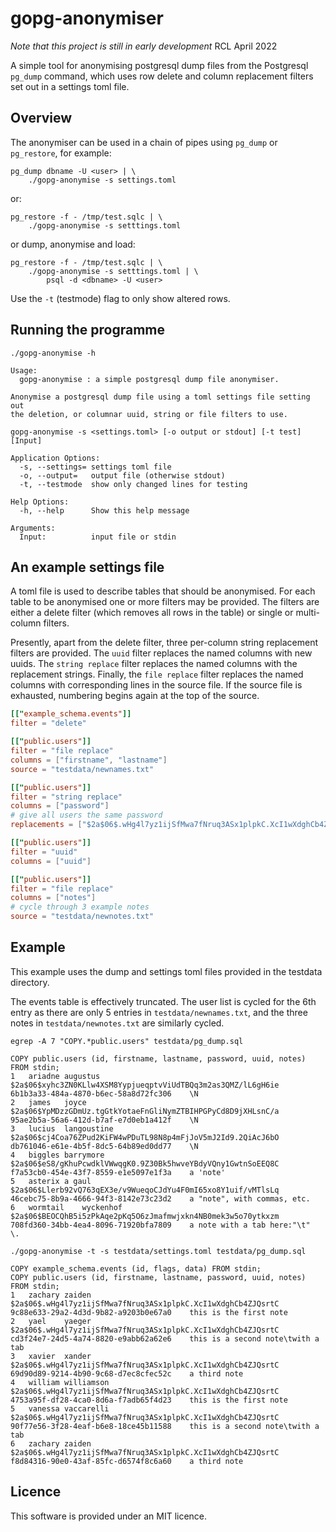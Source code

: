 # gopg-anonymiser

_Note that this project is still in early development_ RCL April 2022

A simple tool for anonymising postgresql dump files from the Postgresql
`pg_dump` command, which uses row delete and column replacement filters
set out in a settings toml file.

## Overview

The anonymiser can be used in a chain of pipes using `pg_dump` or
`pg_restore`, for example:

    pg_dump dbname -U <user> | \
        ./gopg-anonymise -s settings.toml

or:

    pg_restore -f - /tmp/test.sqlc | \
        ./gopg-anonymise -s setttings.toml

or dump, anonymise and load:

    pg_restore -f - /tmp/test.sqlc | \
        ./gopg-anonymise -s setttings.toml | \
            psql -d <dbname> -U <user>

Use the `-t` (testmode) flag to only show altered rows.

## Running the programme

	./gopg-anonymise -h

	Usage:
	  gopg-anonymise : a simple postgresql dump file anonymiser.

	Anonymise a postgresql dump file using a toml settings file setting out
	the deletion, or columnar uuid, string or file filters to use.

	gopg-anonymise -s <settings.toml> [-o output or stdout] [-t test] [Input]

	Application Options:
	  -s, --settings= settings toml file
	  -o, --output=   output file (otherwise stdout)
	  -t, --testmode  show only changed lines for testing

	Help Options:
	  -h, --help      Show this help message

	Arguments:
	  Input:          input file or stdin

## An example settings file

A toml file is used to describe tables that should be anonymised. For
each table to be anonymised one or more filters may be provided. The
filters are either a delete filter (which removes all rows in the table)
or single or multi-column filters.

Presently, apart from the delete filter, three per-column string
replacement filters are provided. The `uuid` filter replaces the named
columns with new uuids. The `string replace` filter replaces the named
columns with the replacement strings. Finally, the `file replace` filter
replaces the named columns with corresponding lines in the source file.
If the source file is exhausted, numbering begins again at the top of
the source.

```toml
[["example_schema.events"]]
filter = "delete"

[["public.users"]]
filter = "file replace"
columns = ["firstname", "lastname"]
source = "testdata/newnames.txt"

[["public.users"]]
filter = "string replace"
columns = ["password"]
# give all users the same password
replacements = ["$2a$06$.wHg4l7yz1ijSfMwa7fNruq3ASx1plpkC.XcI1wXdghCb4ZJQsrtC"]

[["public.users"]]
filter = "uuid"
columns = ["uuid"]

[["public.users"]]
filter = "file replace"
columns = ["notes"]
# cycle through 3 example notes
source = "testdata/newnotes.txt"
```

## Example

This example uses the dump and settings toml files provided in the testdata directory.

The events table is effectively truncated. The user list is cycled for
the 6th entry as there are only 5 entries in `testdata/newnames.txt`,
and the three notes in `testdata/newnotes.txt` are similarly cycled.

```
egrep -A 7 "COPY.*public.users" testdata/pg_dump.sql

COPY public.users (id, firstname, lastname, password, uuid, notes) FROM stdin;
1	ariadne	augustus	$2a$06$xyhc3ZN0KLlw4XSM8YypjueqptvViUdTBQq3m2as3QMZ/lL6gH6ie	6b1b3a33-484a-4870-b6ec-58a8d72fc306	\N
2	james	joyce	$2a$06$YpMDzzGDmUz.tgGtkYotaeFnGliNymZTBIHPGPyCd8D9jXHLsnC/a	95ae2b5a-56a6-412d-b7af-e7d0eb1a412f	\N
3	lucius	langoustine	$2a$06$cj4Coa76ZPud2KiFW4wPDuTL98N8p4mFjJoV5mJ2Id9.2QiAcJ6bO	db761046-e61e-4b5f-8dc5-64b89ed0dd77	\N
4	biggles	barrymore	$2a$06$eS8/gKhuPcwdklVWwqgK0.9Z30Bk5hwveYBdyVQny1GwtnSoEEQ8C	f7a53cb0-454e-43f7-8559-e1e5097e1f3a	a 'note'
5	asterix	a gaul	$2a$06$Llerb92vQ763qEX3e/v9WueqoCJdYu4F0mI65xo8Y1uif/vMTlsLq	46cebc75-8b9a-4666-94f3-8142e73c23d2	a "note", with commas, etc.
6	wormtail	wyckenhof	$2a$06$BEOCQhB5i5zPkAqe2pKq5O6zJmafmwjxkn4NB0mek3w5o70ytkxzm	708fd360-34bb-4ea4-8096-71920bfa7809	a note with a tab here:"\t"
\.

./gopg-anonymise -t -s testdata/settings.toml testdata/pg_dump.sql

COPY example_schema.events (id, flags, data) FROM stdin;
COPY public.users (id, firstname, lastname, password, uuid, notes) FROM stdin;
1	zachary	zaiden	$2a$06$.wHg4l7yz1ijSfMwa7fNruq3ASx1plpkC.XcI1wXdghCb4ZJQsrtC	9c88e633-29a2-4d3d-9b82-a9203b0e67a0	this is the first note
2	yael	yaeger	$2a$06$.wHg4l7yz1ijSfMwa7fNruq3ASx1plpkC.XcI1wXdghCb4ZJQsrtC	cd3f24e7-24d5-4a74-8820-e9abb62a62e6	this is a second note\twith a tab
3	xavier	xander	$2a$06$.wHg4l7yz1ijSfMwa7fNruq3ASx1plpkC.XcI1wXdghCb4ZJQsrtC	69d90d89-9214-4b90-9c68-d7ec8cfec52c	a third note
4	william	williamson	$2a$06$.wHg4l7yz1ijSfMwa7fNruq3ASx1plpkC.XcI1wXdghCb4ZJQsrtC	4753a95f-df28-4ca0-8d6a-f7adb65f4d23	this is the first note
5	vanessa	vaccarelli	$2a$06$.wHg4l7yz1ijSfMwa7fNruq3ASx1plpkC.XcI1wXdghCb4ZJQsrtC	90f77e56-3f28-4eaf-b6e8-18ce45b11588	this is a second note\twith a tab
6	zachary	zaiden	$2a$06$.wHg4l7yz1ijSfMwa7fNruq3ASx1plpkC.XcI1wXdghCb4ZJQsrtC	f8d84316-90e0-43af-85fc-d6574f8c6a60	a third note
```

## Licence

This software is provided under an MIT licence.

